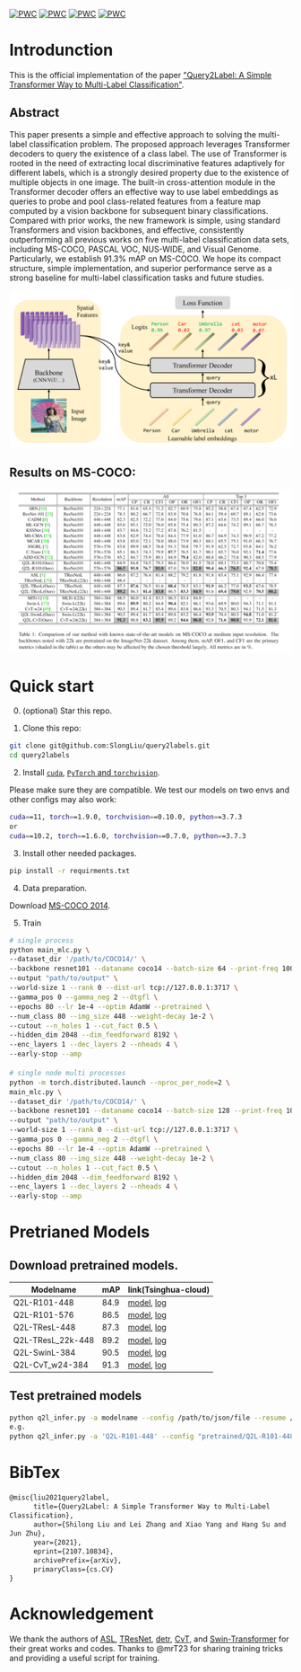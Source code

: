 [![PWC](https://img.shields.io/endpoint.svg?url=https://paperswithcode.com/badge/query2label-a-simple-transformer-way-to-multi/multi-label-classification-on-ms-coco)](https://paperswithcode.com/sota/multi-label-classification-on-ms-coco?p=query2label-a-simple-transformer-way-to-multi)
[![PWC](https://img.shields.io/endpoint.svg?url=https://paperswithcode.com/badge/query2label-a-simple-transformer-way-to-multi/multi-label-classification-on-nus-wide)](https://paperswithcode.com/sota/multi-label-classification-on-nus-wide?p=query2label-a-simple-transformer-way-to-multi)
[![PWC](https://img.shields.io/endpoint.svg?url=https://paperswithcode.com/badge/query2label-a-simple-transformer-way-to-multi/multi-label-classification-on-pascal-voc-2007)](https://paperswithcode.com/sota/multi-label-classification-on-pascal-voc-2007?p=query2label-a-simple-transformer-way-to-multi)
[![PWC](https://img.shields.io/endpoint.svg?url=https://paperswithcode.com/badge/query2label-a-simple-transformer-way-to-multi/multi-label-classification-on-pascal-voc-2012)](https://paperswithcode.com/sota/multi-label-classification-on-pascal-voc-2012?p=query2label-a-simple-transformer-way-to-multi)

# Introdunction
This is the official implementation of the paper ["Query2Label: A Simple Transformer Way to Multi-Label Classification"](https://arxiv.org/abs/2107.10834).
## Abstract

This paper presents a simple and effective approach to solving the multi-label classification problem. The proposed approach leverages Transformer decoders to query the existence of a class label. The use of Transformer is rooted in the need of extracting local discriminative features adaptively for different labels, which is a strongly desired property due to the existence of multiple objects in one image. The built-in cross-attention module in the Transformer decoder offers an effective way to use label embeddings as queries to probe and pool class-related features from a feature map computed by a vision backbone for subsequent binary classifications. Compared with prior works, the new framework is simple, using standard Transformers and vision backbones, and effective, consistently outperforming all previous works on five multi-label classification data sets, including MS-COCO, PASCAL VOC, NUS-WIDE, and Visual Genome. Particularly, we establish 91.3% mAP on MS-COCO. We hope its compact structure, simple implementation, and superior performance serve as a strong baseline for multi-label classification tasks and future studies.

![fig](images/framework4_00.png)

## Results on MS-COCO:
![fig](images/coco_q2l_results.png)


# Quick start
0. (optional) Star this repo. 

1. Clone this repo:
```sh
git clone git@github.com:SlongLiu/query2labels.git
cd query2labels
```

2. Install [```cuda```](https://developer.nvidia.com/cuda-downloads), [```PyTorch``` and ```torchvision```](https://pytorch.org/).

Please make sure they are compatible.
We test our models on two envs and other configs may also work:
```sh
cuda==11, torch==1.9.0, torchvision==0.10.0, python==3.7.3
or
cuda==10.2, torch==1.6.0, torchvision==0.7.0, python==3.7.3
```

3. Install other needed packages.
```sh
pip install -r requirments.txt
```

4. Data preparation.

Download [MS-COCO 2014](https://cocodataset.org/#download).

5. Train
```sh
# single process
python main_mlc.py \
--dataset_dir '/path/to/COCO14/' \
--backbone resnet101 --dataname coco14 --batch-size 64 --print-freq 100 \
--output "path/to/output" \
--world-size 1 --rank 0 --dist-url tcp://127.0.0.1:3717 \
--gamma_pos 0 --gamma_neg 2 --dtgfl \
--epochs 80 --lr 1e-4 --optim AdamW --pretrained \
--num_class 80 --img_size 448 --weight-decay 1e-2 \
--cutout --n_holes 1 --cut_fact 0.5 \
--hidden_dim 2048 --dim_feedforward 8192 \
--enc_layers 1 --dec_layers 2 --nheads 4 \
--early-stop --amp 

# single node multi processes
python -m torch.distributed.launch --nproc_per_node=2 \
main_mlc.py \
--dataset_dir '/path/to/COCO14/' \
--backbone resnet101 --dataname coco14 --batch-size 128 --print-freq 100 \
--output "path/to/output" \
--world-size 1 --rank 0 --dist-url tcp://127.0.0.1:3717 \
--gamma_pos 0 --gamma_neg 2 --dtgfl \
--epochs 80 --lr 1e-4 --optim AdamW --pretrained \
--num_class 80 --img_size 448 --weight-decay 1e-2 \
--cutout --n_holes 1 --cut_fact 0.5 \
--hidden_dim 2048 --dim_feedforward 8192 \
--enc_layers 1 --dec_layers 2 --nheads 4 \
--early-stop --amp 
```


# Pretrianed Models
## Download pretrained models.
|  Modelname   | mAP | link(Tsinghua-cloud)  | 
|  ----  | ----  | ---- | 
| Q2L-R101-448  | 84.9 | [model](https://cloud.tsinghua.edu.cn/d/a1560cd327dc45d0ad8e/), [log](https://cloud.tsinghua.edu.cn/d/a1560cd327dc45d0ad8e/?p=%2FQ2L-logs&mode=list) |
| Q2L-R101-576  | 86.5 | [model](https://cloud.tsinghua.edu.cn/d/a1560cd327dc45d0ad8e/), [log](https://cloud.tsinghua.edu.cn/d/a1560cd327dc45d0ad8e/?p=%2FQ2L-logs&mode=list) |
| Q2L-TResL-448  | 87.3 | [model](https://cloud.tsinghua.edu.cn/d/a1560cd327dc45d0ad8e/), [log](https://cloud.tsinghua.edu.cn/d/a1560cd327dc45d0ad8e/?p=%2FQ2L-logs&mode=list) |
| Q2L-TResL_22k-448  | 89.2 | [model](https://cloud.tsinghua.edu.cn/d/a1560cd327dc45d0ad8e/), [log](https://cloud.tsinghua.edu.cn/d/a1560cd327dc45d0ad8e/?p=%2FQ2L-logs&mode=list) |
| Q2L-SwinL-384  | 90.5 | [model](https://cloud.tsinghua.edu.cn/d/a1560cd327dc45d0ad8e/), [log](https://cloud.tsinghua.edu.cn/d/a1560cd327dc45d0ad8e/?p=%2FQ2L-logs&mode=list) |
| Q2L-CvT_w24-384  | 91.3 | [model](https://cloud.tsinghua.edu.cn/d/a1560cd327dc45d0ad8e/), [log](https://cloud.tsinghua.edu.cn/d/a1560cd327dc45d0ad8e/?p=%2FQ2L-logs&mode=list) |

## Test pretrained models
```sh
python q2l_infer.py -a modelname --config /path/to/json/file --resume /path/to/pkl/file [other args]
e.g.
python q2l_infer.py -a 'Q2L-R101-448' --config "pretrained/Q2L-R101-448/config_new.json" -b 16 --resume 'pretrained/Q2L-R101-448/checkpoint.pkl'
```



# BibTex
```
@misc{liu2021query2label,
      title={Query2Label: A Simple Transformer Way to Multi-Label Classification}, 
      author={Shilong Liu and Lei Zhang and Xiao Yang and Hang Su and Jun Zhu},
      year={2021},
      eprint={2107.10834},
      archivePrefix={arXiv},
      primaryClass={cs.CV}
}
```

# Acknowledgement
We thank the authors of [ASL](https://github.com/Alibaba-MIIL/ASL), [TResNet](https://github.com/Alibaba-MIIL/TResNet), [detr](https://github.com/facebookresearch/detr), [CvT](https://github.com/microsoft/CvT), and [Swin-Transformer](https://github.com/microsoft/Swin-Transformer) for their great works and codes.
Thanks to @mrT23 for sharing training tricks and providing a useful script for training.